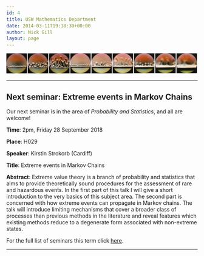 ```yaml
---
id: 4
title: USW Mathematics Department
date: 2014-03-11T19:18:39+00:00
author: Nick Gill
layout: page
---
```


<p align="center">
<img src="trev.jpg" alt="Images of buoyancy and stability for two missible solutions">
</p>

----

## Next seminar: Extreme events in Markov Chains

Our next seminar is in the area of *Probability and Statistics*, and all are welcome! 


**Time**: 2pm, Friday 28 September 2018

**Place**: H029

**Speaker**: Kirstin Strokorb (Cardiff)

**Title**: Extreme events in Markov Chains

**Abstract**: Extreme value theory is a branch of probability and statistics that aims to provide theoretically sound procedures for the assessment of rare and hazardous events. In the first part of this talk I will give a short introduction to the very basics of this subject area. The second part is concerned with how extreme events can propagate in Markov chains. The talk will introduce limiting mechanisms that cover a broader class of processes than previous methods in the literature and reveal features which existing methods reduce to a degenerate form associated with non-extreme states.

For the full list of seminars this term click <a href = "seminars">here</a>.

---
